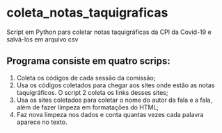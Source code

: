 # coleta_notas_taquigraficas
Script em Python para coletar notas taquigráficas da CPI da Covid-19 e salvá-los em arquivo csv

## Programa consiste em quatro scrips:
1. Coleta os códigos de cada sessão da comissão;
2. Usa os códigos coletados para chegar aos sites onde estão as notas taquigráficos. O script 2 coleta os links desses sites;
3. Usa os sites coletados para coletar o nome do autor da fala e a fala, além de fazer limpeza em formatações do HTML;
4. Faz nova limpeza nos dados e conta quantas vezes cada palavra aparece no texto.
